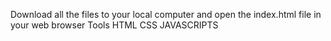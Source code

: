 Download all the files to your local computer and open the index.html file in your web browser
Tools
HTML CSS JAVASCRIPTS
